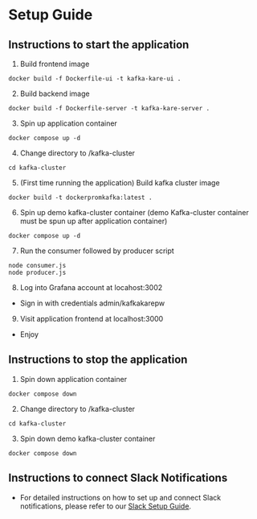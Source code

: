 # Setup Guide

<!-- Include the below in our setup guide -->
## Instructions to start the application
1. Build frontend image
```
docker build -f Dockerfile-ui -t kafka-kare-ui .
```

2. Build backend image
```
docker build -f Dockerfile-server -t kafka-kare-server .
```

3. Spin up application container
```
docker compose up -d
```

4. Change directory to /kafka-cluster
```
cd kafka-cluster
```

5. (First time running the application) Build kafka cluster image 
```
docker build -t dockerpromkafka:latest .
```

6. Spin up demo kafka-cluster container (demo Kafka-cluster container must be spun up after application container)
```
docker compose up -d
```

7. Run the consumer followed by producer script
```
node consumer.js
node producer.js
```

8. Log into Grafana account at locahost:3002
- Sign in with credentials admin/kafkakarepw

9. Visit application frontend at localhost:3000
- Enjoy


## Instructions to stop the application
1. Spin down application container
```
docker compose down
```

2. Change directory to /kafka-cluster
```
cd kafka-cluster
```

3. Spin down demo kafka-cluster container
```
docker compose down
```

## Instructions to connect Slack Notifications
- For detailed instructions on how to set up and connect Slack notifications, please refer to our [Slack Setup Guide](./docs/SLACK_SETUP_GUIDE.md).
